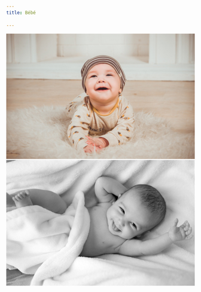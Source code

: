 ```yaml
---
title: Bébé

---
```

![Photo de bébé](/uploads/baby2.jpg "baby 2")![Photo de bébé](/uploads/baby1.jpg "baby 1")